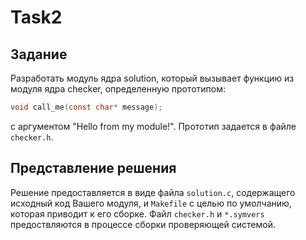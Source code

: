 # Task2

## Задание

Разработать модуль ядра solution, который вызывает функцию из модуля ядра checker, определенную прототипом:
```c
void call_me(const char* message);
```
с аргументом "Hello from my module!". Прототип задается в файле `checker.h`.

## Представление решения

Решение предоставляется в виде файла `solution.c`, содержащего исходный код Вашего модуля, и `Makefile` с целью по 
умолчанию, которая приводит к его сборке. Файл `checker.h` и `*.symvers` предоствляются в процессе сборки проверяющей 
системой.

